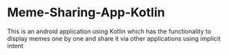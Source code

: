 # Meme-Sharing-App-Kotlin
This is an android application using Kotlin which has the functionality to display memes one by one and share it via other applications using implicit intent
